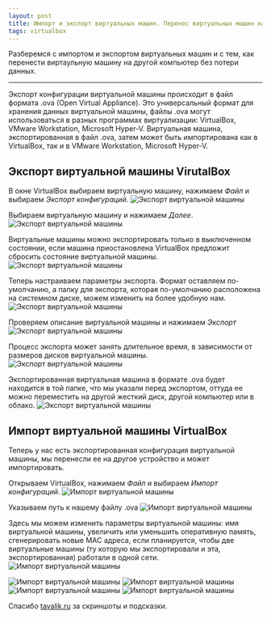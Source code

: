 ```yaml
---
layout: post
title: Импорт и экспорт виртуальных машин. Перенос виртуальных машин на другое устройство
tags: virtualbox
---
```


Разберемся с импортом и экспортом виртуальных машин и с тем, как перенести виртаульную машину на другой компьютер без потери данных.

---

<script type="text/javascript" src="/public/js/jssor.slider.min.js"></script>

Экспорт конфигурации виртуальной машины происходит в файл формата .ova (Open Virtual Appliance). Это универсальный формат для хранения данных виртуальной машины, файлы .ova могут использоваться в разных программах виртуализации: VirtualBox, VMware Workstation, Microsoft Hyper-V. Виртуальная машина, экспортированная в файл .ova, затем может быть импортирована как в VirtualBox, так и в VMware Workstation, Microsoft Hyper-V.

## Экспорт виртуальной машины VirutalBox

В окне VirtualBox выбираем виртуальную машину, нажимаем *Файл* и выбираем *Экспорт конфигураций*.
![Экспорт виртуальной машины](/assets/exportandimportvm/ex1.png)

Выбираем виртуальную машину и нажимаем *Далее*.
![Экспорт виртуальной машины](/assets/exportandimportvm/ex2.png)

Виртуальные машины можно экспортировать только в выключенном состоянии, если машина приостановлена VirtualBox предложит сбросить состояние виртуальной машины.
![Экспорт виртуальной машины](/assets/exportandimportvm/ex3.png)

Теперь настраиваем параметры экспорта. Формат оставляем по-умолчанию, а папку для экспорта, которая по-умолчанию расположена на системном диске, можем изменить на более удобную нам.
![Экспорт виртуальной машины](/assets/exportandimportvm/ex4.png)

Проверяем описание виртуальной машины и нажимаем *Экспорт*
![Экспорт виртуальной машины](/assets/exportandimportvm/ex5.png)

Процесс экспорта может занять длительное время, в зависимости от размеров дисков виртуальной машины.
![Экспорт виртуальной машины](/assets/exportandimportvm/ex6.png)

Экспортированная виртуальная машина в формате .ova будет находится в той папке, что мы указали перед экспортом, оттуда ее можно переместить на другой жесткий диск, другой компьютер или в облако. 
![Экспорт виртуальной машины](/assets/exportandimportvm/ex7.png)

## Импорт виртуальной машины VirtualBox

Теперь у нас есть экспортированная конфигурация виртуальной машины, мы перенесли ее на другое устройство и может импортировать.

Открываем VirtualBox, нажимаем *Файл* и выбираем *Импорт конфигураций*.
![Импорт виртуальной машины](/assets/exportandimportvm/im1.png)

Указываем путь к нашему файлу .ova
![Импорт виртуальной машины](/assets/exportandimportvm/im1.png)

Здесь мы можем изменить параметры виртуальной машины: имя виртуальной машины, увеличить или уменьшить оперативную память, сгенерировать новые MAC адреса, если планируется, чтобы две виртуальные машины (ту которую мы экспортировали  и эта, экспортированная) работали в одной сети. 
![Импорт виртуальной машины](/assets/exportandimportvm/im1.png)


![Импорт виртуальной машины](/assets/exportandimportvm/im1.png)
![Импорт виртуальной машины](/assets/exportandimportvm/im1.png)
![Импорт виртуальной машины](/assets/exportandimportvm/im1.png)
![Импорт виртуальной машины](/assets/exportandimportvm/im1.png)

Спасибо [tavalik.ru](http://tavalik.ru/import-i-ekport-virtualnoj-mashiny-virtualbox/) за скриншоты и подсказки.